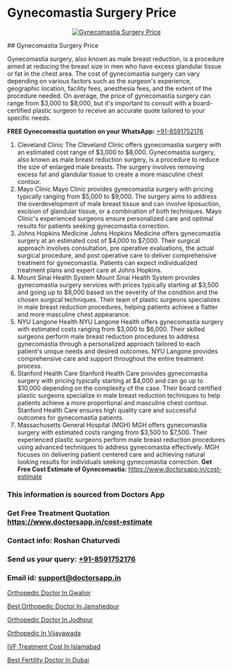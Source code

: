 # Gynecomastia Surgery Price

<p align="center">
  <a href="null">
    <img src="null" alt="Gynecomastia Surgery Price">
  </a>
</p>
## Gynecomastia Surgery Price

Gynecomastia surgery, also known as male breast reduction, is a procedure aimed at reducing the breast size in men who have excess glandular tissue or fat in the chest area. The cost of gynecomastia surgery can vary depending on various factors such as the surgeon's experience, geographic location, facility fees, anesthesia fees, and the extent of the procedure needed. On average, the price of gynecomastia surgery can range from $3,000 to $8,000, but it's important to consult with a board-certified plastic surgeon to receive an accurate quote tailored to your specific needs.

**FREE Gynecomastia quotation on your WhatsApp:**  [+91-8591752176](https://api.whatsapp.com/send?phone=8591752176)

1) Cleveland Clinic   The Cleveland Clinic offers gynecomastia surgery with an estimated cost range of $3,000 to $8,000. Gynecomastia surgery, also known as male breast reduction surgery, is a procedure to reduce the size of enlarged male breasts. The surgery involves removing excess fat and glandular tissue to create a more masculine chest contour.
2) Mayo Clinic   Mayo Clinic provides gynecomastia surgery with pricing typically ranging from $5,000 to $9,000. The surgery aims to address the overdevelopment of male breast tissue and can involve liposuction, excision of glandular tissue, or a combination of both techniques. Mayo Clinic's experienced surgeons ensure personalized care and optimal results for patients seeking gynecomastia correction.
3) Johns Hopkins Medicine   Johns Hopkins Medicine offers gynecomastia surgery at an estimated cost of $4,000 to $7,000. Their surgical approach involves consultation, pre operative evaluations, the actual surgical procedure, and post operative care to deliver comprehensive treatment for gynecomastia. Patients can expect individualized treatment plans and expert care at Johns Hopkins.
4) Mount Sinai Health System   Mount Sinai Health System provides gynecomastia surgery services with prices typically starting at $3,500 and going up to $8,000 based on the severity of the condition and the chosen surgical techniques. Their team of plastic surgeons specializes in male breast reduction procedures, helping patients achieve a flatter and more masculine chest appearance.
5) NYU Langone Health   NYU Langone Health offers gynecomastia surgery with estimated costs ranging from $3,000 to $6,000. Their skilled surgeons perform male breast reduction procedures to address gynecomastia through a personalized approach tailored to each patient's unique needs and desired outcomes. NYU Langone provides comprehensive care and support throughout the entire treatment process.
6) Stanford Health Care   Stanford Health Care provides gynecomastia surgery with pricing typically starting at $4,000 and can go up to $10,000 depending on the complexity of the case. Their board certified plastic surgeons specialize in male breast reduction techniques to help patients achieve a more proportional and masculine chest contour. Stanford Health Care ensures high quality care and successful outcomes for gynecomastia patients.
7) Massachusetts General Hospital (MGH)   MGH offers gynecomastia surgery with estimated costs ranging from $3,500 to $7,500. Their experienced plastic surgeons perform male breast reduction procedures using advanced techniques to address gynecomastia effectively. MGH focuses on delivering patient centered care and achieving natural looking results for individuals seeking gynecomastia correction.
**Get Free Cost Estimate of Gynecomastia:** https://www.doctorsapp.in/cost-estimate

### This information is sourced from Doctors App 
### Get Free Treatment Quotation https://www.doctorsapp.in/cost-estimate
### Contact info: Roshan Chaturvedi 
### Send us your query: [+91-8591752176](https://api.whatsapp.com/send?phone=8591752176) 
### Email id: support@doctorsapp.in

[Orthopedic Doctor In Gwalior](https://www.linkedin.com/pulse/orthopedic-doctor-gwalior-doctorsapp-united-arab-emirates-zgzde?trackingId=p%2BE3RsY%2F959beI1KJZ%2BEvQ%3D%3D&lipi=urn%3Ali%3Apage%3Ad_flagship3_company_admin%3BSXrbBuk4SwWZ8nIcZ2zSvw%3D%3D)

[Best Orthopedic Doctor In Jamshedpur](https://www.linkedin.com/pulse/best-orthopedic-doctor-jamshedpur-doctorsapp-chittagong-p10re?trackingId=5WZ7tEx9f0iVijXntCTaUw%3D%3D&lipi=urn%3Ali%3Apage%3Ad_flagship3_company_admin%3BUjs5mcUZR9ewYOKOFkpg2w%3D%3D)

[Orthopedic Doctor In Jodhpur](https://medium.com/@kushalrao10/orthopedic-doctor-in-jodhpur-98a7912bedca)

[Orthopedic In Vijayawada](https://medium.com/@kushalrao10/orthopedic-in-vijayawada-bd93abe283f4)

[IVF Treatment Cost In Islamabad](https://doctors-apps.github.io/doctorsapp/ivf-treatment-cost-in-islamabad)

[Best Fertility Doctor In Dubai](https://doctors-apps.github.io/doctorsapp/best-fertility-doctor-in-dubai)


